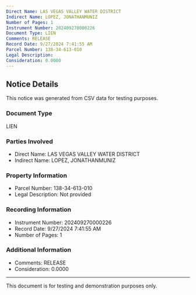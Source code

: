 ```yaml
---
Direct Name: LAS VEGAS VALLEY WATER DISTRICT
Indirect Name: LOPEZ, JONATHANMUNIZ
Number of Pages: 1
Instrument Number: 202409270000226
Document Type: LIEN
Comments: RELEASE
Record Date: 9/27/2024 7:41:55 AM
Parcel Number: 138-34-613-010
Legal Description: 
Consideration: 0.0000
---
```


## Notice Details

This notice was generated from CSV data for testing purposes.

### Document Type
LIEN

### Parties Involved
- Direct Name: LAS VEGAS VALLEY WATER DISTRICT
- Indirect Name: LOPEZ, JONATHANMUNIZ

### Property Information
- Parcel Number: 138-34-613-010
- Legal Description: Not provided

### Recording Information
- Instrument Number: 202409270000226
- Record Date: 9/27/2024 7:41:55 AM
- Number of Pages: 1

### Additional Information
- Comments: RELEASE
- Consideration: 0.0000

---

This document is for testing and demonstration purposes only.

